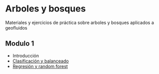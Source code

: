 # Arboles y bosques
Materiales y ejercicios de práctica sobre arboles y bosques aplicados a geofluidos

## Modulo 1

* Introducción 
* [Clasificación y balanceado](https://github.com/paocorrales/arboles_y_bosques/blob/main/Scripts/arboles_niebla.ipynb)
* [Regresión y random forest](https://github.com/paocorrales/arboles_y_bosques/blob/main/Scripts/02-arboles_niebla_regresion.ipynb)
